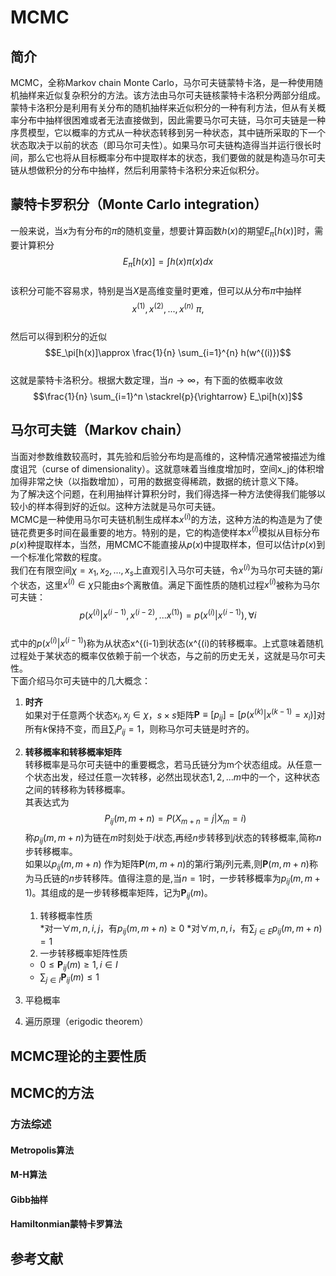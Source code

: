 # MCMC
## 简介
MCMC，全称Markov chain Monte Carlo，马尔可夫链蒙特卡洛，是一种使用随机抽样来近似复杂积分的方法。该方法由马尔可夫链核蒙特卡洛积分两部分组成。  
蒙特卡洛积分是利用有关分布的随机抽样来近似积分的一种有利方法，但从有关概率分布中抽样很困难或者无法直接做到，因此需要马尔可夫链，马尔可夫链是一种序贯模型，它以概率的方式从一种状态转移到另一种状态，其中链所采取的下一个状态取决于以前的状态（即马尔可夫性）。如果马尔可夫链构造得当并运行很长时间，那么它也将从目标概率分布中提取样本的状态，我们要做的就是构造马尔可夫链从想做积分的分布中抽样，然后利用蒙特卡洛积分来近似积分。
## 蒙特卡罗积分（Monte Carlo integration）
一般来说，当$x$为有分布的$\pi$的随机变量，想要计算函数$h(x)$的期望$E_\pi[h(x)]$时，需要计算积分  
$$E_\pi[h(x)]=\int h(x)\pi(x)dx$$  
该积分可能不容易求，特别是当$X$是高维变量时更难，但可以从分布$\pi$中抽样  
$$x^(1),x^(2),...,x^(n)~\pi,$$  
然后可以得到积分的近似  
$$E_\pi[h(x)]\approx \frac{1}{n} \sum_{i=1}^{n} h(w^{(i)})$$  
这就是蒙特卡洛积分。根据大数定理，当$n\rightarrow \infty$，有下面的依概率收敛  
$$\frac{1}{n} \sum_{i=1}^n \stackrel{p}{\rightarrow} E_\pi[h(x)]$$  

## 马尔可夫链（Markov chain）
当面对参数维数较高时，其先验和后验分布均是高维的，这种情况通常被描述为维度诅咒（curse of dimensionality）。这就意味着当维度增加时，空间x_j的体积增加得非常之快（以指数增加），可用的数据变得稀疏，数据的统计意义下降。  
为了解决这个问题，在利用抽样计算积分时，我们得选择一种方法使得我们能够以较小的样本得到好的近似。这种方法就是马尔可夫链。  
MCMC是一种使用马尔可夫链机制生成样本$x^{(i)}$的方法，这种方法的构造是为了使链花费更多时间在最重要的地方。特别的是，它的构造使样本$x^{(i)}$模拟从目标分布$p(x)$种提取样本，当然，用MCMC不能直接从$p(x)$中提取样本，但可以估计$p(x)$到一个标准化常数的程度。  
我们在有限空间$\chi = {x_1,x_2,...,x_s}$上直观引入马尔可夫链，令$x^{(i)}$为马尔可夫链的第$i$个状态，这里$x^{(i)}\in \chi$只能由$s$个离散值。满足下面性质的随机过程$x^{(i)}$被称为马尔可夫链：  
$$p(x^{(i)}|x^{(i-1)},x^{(i-2)},...x^{(1)})=p(x^{(i)}|x^{(i-1)}), \forall i$$  
式中的$p(x^{(i)}|x^{(i-1)})$称为从状态x^{(i-1)到状态(x^{(i)的转移概率。上式意味着随机过程处于某状态的概率仅依赖于前一个状态，与之前的历史无关，这就是马尔可夫性。  
下面介绍马尔可夫链中的几大概念：  
1. <b>时齐</b>  
如果对于任意两个状态$x_i,x_j \in \chi$，$s \times s$矩阵$\pmb P \equiv [p_{ij}]=[p(x^{(k)}|x^{(k-1)}=x_i)]$对所有$k$保持不变，而且$\sum_i P_{ij}=1$，则称马尔可夫链是时齐的。
2. <b>转移概率和转移概率矩阵</b>  
转移概率是马尔可夫链中的重要概念，若马氏链分为m个状态组成。从任意一个状态出发，经过任意一次转移，必然出现状态$1,2,...m$中的一个，这种状态之间的转移称为转移概率。   
其表达式为  $$P_{ij}(m,m+n)=P(X_{m+n}=j|X_m=i)$$
称$p_{ij}(m,m+n)$为链在$m$时刻处于$i$状态,再经$n$步转移到$j$状态的转移概率,简称$n$步转移概率。  
如果以$p_{ij}(m,m+n)$ 作为矩阵$\pmb P(m,m+n)$的第$i$行第$j$列元素,则$\pmb P(m,m+n)$称为马氏链的$n$步转移阵。值得注意的是,当$n=1$时，一步转移概率为$p_{ij}(m,m+1)$。其组成的是一步转移概率矩阵，记为$\pmb P_{ij}(m)$。  
    1. 转移概率性质  
    *对一$\forall m,n,i,j$，有$p_{ij}(m,m+n)\geq 0$
    *对$\forall m,n,i$，有$\sum_{j\in E}p_{ij}(m,m+n)=1$
    2. 一步转移概率矩阵性质
    * $0\leq \pmb P_{ij}(m) \geq 1,i\in I$
    * $\sum_{j\in I}\pmb P_{ij}(m)\leq 1$
 
3. 平稳概率
4. 遍历原理（erigodic theorem）

## MCMC理论的主要性质
## MCMC的方法
### 方法综述
#### Metropolis算法
#### M-H算法
#### Gibb抽样
#### Hamiltonmian蒙特卡罗算法
## 参考文献
